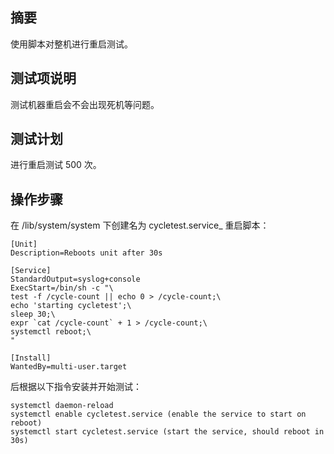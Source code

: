 ## 摘要
使用脚本对整机进行重启测试。
## 测试项说明
测试机器重启会不会出现死机等问题。
## 测试计划
进行重启测试 500 次。
## 操作步骤
在 /lib/system/system 下创建名为 cycletest.service_ 重启脚本：

```
[Unit]
Description=Reboots unit after 30s

[Service]
StandardOutput=syslog+console
ExecStart=/bin/sh -c "\
test -f /cycle-count || echo 0 > /cycle-count;\
echo 'starting cycletest';\
sleep 30;\
expr `cat /cycle-count` + 1 > /cycle-count;\
systemctl reboot;\
"

[Install]
WantedBy=multi-user.target
```

后根据以下指令安装并开始测试：

```
systemctl daemon-reload
systemctl enable cycletest.service (enable the service to start on reboot)
systemctl start cycletest.service (start the service, should reboot in 30s)
```
